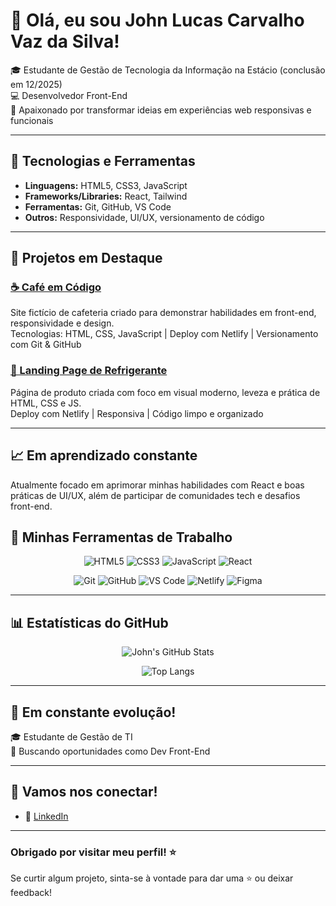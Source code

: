 # 👋 Olá, eu sou John Lucas Carvalho Vaz da Silva!

🎓 Estudante de Gestão de Tecnologia da Informação na Estácio (conclusão em 12/2025)  
💻 Desenvolvedor Front-End  
🚀 Apaixonado por transformar ideias em experiências web responsivas e funcionais  

---

## 🧠 Tecnologias e Ferramentas
- **Linguagens:** HTML5, CSS3, JavaScript  
- **Frameworks/Libraries:** React, Tailwind  
- **Ferramentas:** Git, GitHub, VS Code  
- **Outros:** Responsividade, UI/UX, versionamento de código

---

## 💼 Projetos em Destaque

### [☕ Café em Código](https://cafe-em-codigo.netlify.app/)
Site fictício de cafeteria criado para demonstrar habilidades em front-end, responsividade e design.  
Tecnologias: HTML, CSS, JavaScript | Deploy com Netlify | Versionamento com Git & GitHub  

### [🥤 Landing Page de Refrigerante](https://projeto-refrigerante.netlify.app/)
Página de produto criada com foco em visual moderno, leveza e prática de HTML, CSS e JS.  
Deploy com Netlify | Responsiva | Código limpo e organizado

---

## 📈 Em aprendizado constante
Atualmente focado em aprimorar minhas habilidades com React e boas práticas de UI/UX, além de participar de comunidades tech e desafios front-end.

## 🧰 Minhas Ferramentas de Trabalho

<div align="center">
  
![HTML5](https://img.shields.io/badge/HTML5-E34F26?style=for-the-badge&logo=html5&logoColor=white)
![CSS3](https://img.shields.io/badge/CSS3-1572B6?style=for-the-badge&logo=css3&logoColor=white)
![JavaScript](https://img.shields.io/badge/JavaScript-F7DF1E?style=for-the-badge&logo=javascript&logoColor=black)
![React](https://img.shields.io/badge/React-20232A?style=for-the-badge&logo=react&logoColor=61DAFB)

![Git](https://img.shields.io/badge/Git-F05032?style=for-the-badge&logo=git&logoColor=white)
![GitHub](https://img.shields.io/badge/GitHub-181717?style=for-the-badge&logo=github&logoColor=white)
![VS Code](https://img.shields.io/badge/VSCode-007ACC?style=for-the-badge&logo=visual-studio-code&logoColor=white)
![Netlify](https://img.shields.io/badge/Netlify-00C7B7?style=for-the-badge&logo=netlify&logoColor=white)
![Figma](https://img.shields.io/badge/Figma-F24E1E?style=for-the-badge&logo=figma&logoColor=white)

</div>

---

## 📊 Estatísticas do GitHub

<div align="center">

![John's GitHub Stats](https://github-readme-stats.vercel.app/api?username=dev-johnlucas&show_icons=true&theme=tokyonight&hide_border=true&count_private=true)

![Top Langs](https://github-readme-stats.vercel.app/api/top-langs/?username=dev-johnlucas&layout=compact&theme=tokyonight&hide_border=true)

</div>

---

## 🚀 Em constante evolução!

🎓 Estudante de Gestão de TI   
💼 Buscando oportunidades como Dev Front-End  


---

## 🤝 Vamos nos conectar!
- 💼 [LinkedIn](https://www.linkedin.com/in/johncarvalhovaz)

---

### Obrigado por visitar meu perfil! ⭐  
Se curtir algum projeto, sinta-se à vontade para dar uma ⭐ ou deixar feedback!

